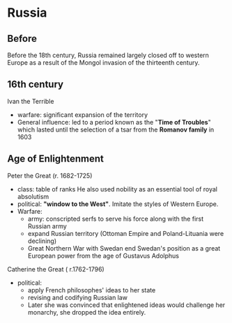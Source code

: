# Russia
## Before
Before the 18th century, Russia remained largely closed off to western Europe as a result of the Mongol invasion of the thirteenth century.

## 16th century
Ivan the Terrible
  - warfare: significant expansion of the territory 
  - General influence: led to a period known as the "**Time of Troubles**" which lasted until the selection of a tsar from the **Romanov family** in 1603

## Age of Enlightenment

Peter the Great (r. 1682-1725)
  - class: table of ranks
  He also used nobility as an essential tool of royal absolutism
  - political: **"window to the West"**.  Imitate the styles of Western Europe.
  - Warfare: 
    - army: conscripted serfs to serve his force along with the first Russian army
    - expand Russian territory (Ottoman Empire and Poland-Lituania were declining)
    - Great Northern War with Swedan
    end Swedan's position as a great European power from the age of Gustavus Adolphus

Catherine the Great ( r.1762-1796)
  - political:
    - apply French philosophes' ideas to her state
    - revising and codifying Russian law
    - Later she was convinced that enlightened ideas would challenge her monarchy, she dropped the idea entirely.
 

<!--stackedit_data:
eyJoaXN0b3J5IjpbLTE5NDAwNTg2MjksNzMwOTk4MTE2XX0=
-->